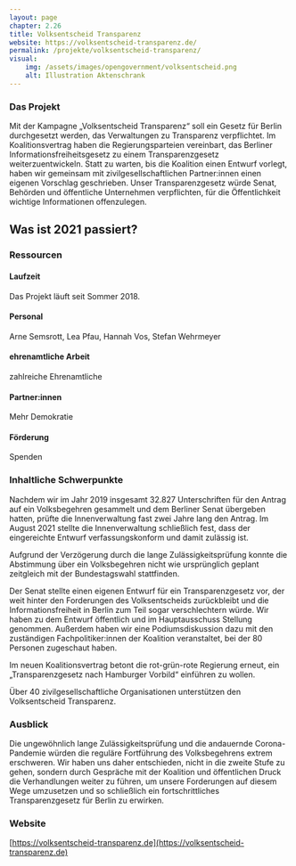```yaml
---
layout: page
chapter: 2.26
title: Volksentscheid Transparenz
website: https://volksentscheid-transparenz.de/
permalink: /projekte/volksentscheid-transparenz/
visual:
    img: /assets/images/opengovernment/volksentscheid.png
    alt: Illustration Aktenschrank
---
```


### Das Projekt

Mit der Kampagne „Volksentscheid Transparenz“ soll ein Gesetz für Berlin durchgesetzt werden, das Verwaltungen zu Transparenz verpflichtet. Im Koalitionsvertrag haben die Regierungsparteien vereinbart, das Berliner Informationsfreiheitsgesetz zu einem Transparenzgesetz weiterzuentwickeln. Statt zu warten, bis die Koalition einen Entwurf vorlegt, haben wir gemeinsam mit zivilgesellschaftlichen Partner:innen einen eigenen Vorschlag geschrieben. Unser Transparenzgesetz würde Senat, Behörden und öffentliche Unternehmen verpflichten, für die Öffentlichkeit wichtige Informationen offenzulegen. 

## Was ist 2021 passiert?

### Ressourcen

#### Laufzeit
Das Projekt läuft seit Sommer 2018.

#### Personal
Arne Semsrott, Lea Pfau, Hannah Vos, Stefan Wehrmeyer

#### ehrenamtliche Arbeit
zahlreiche Ehrenamtliche

#### Partner:innen
Mehr Demokratie

#### Förderung
Spenden

### Inhaltliche Schwerpunkte

Nachdem wir im Jahr 2019 insgesamt 32.827 Unterschriften für den Antrag auf ein Volksbegehren gesammelt und dem Berliner Senat übergeben hatten, prüfte die Innenverwaltung fast zwei Jahre lang den Antrag. Im August 2021 stellte die Innenverwaltung schließlich fest, dass der eingereichte Entwurf verfassungskonform und damit zulässig ist.

Aufgrund der Verzögerung durch die lange Zulässigkeitsprüfung konnte die Abstimmung über ein Volksbegehren nicht wie ursprünglich geplant zeitgleich mit der Bundestagswahl stattfinden.

Der Senat stellte einen eigenen Entwurf für ein Transparenzgesetz vor, der weit hinter den Forderungen des Volksentscheids zurückbleibt und die Informationsfreiheit in Berlin zum Teil sogar verschlechtern würde. Wir haben zu dem Entwurf öffentlich und im Hauptausschuss Stellung genommen. Außerdem haben wir eine Podiumsdiskussion dazu mit den zuständigen Fachpolitiker:innen der Koalition veranstaltet, bei der 80 Personen zugeschaut haben.

Im neuen Koalitionsvertrag betont die rot-grün-rote Regierung erneut, ein „Transparenzgesetz nach Hamburger Vorbild“ einführen zu wollen.

Über 40 zivilgesellschaftliche Organisationen unterstützen den Volksentscheid Transparenz.


### Ausblick

Die ungewöhnlich lange Zulässigkeitsprüfung und die andauernde Corona-Pandemie würden die reguläre Fortführung des Volksbegehrens extrem erschweren. Wir haben uns daher entschieden, nicht in die zweite Stufe zu gehen, sondern durch Gespräche mit der Koalition und öffentlichen Druck die Verhandlungen weiter zu führen, um unsere Forderungen auf diesem Wege umzusetzen und so schließlich ein fortschrittliches Transparenzgesetz für Berlin zu erwirken.


### Website

[https://volksentscheid-transparenz.de](https://volksentscheid-transparenz.de)
